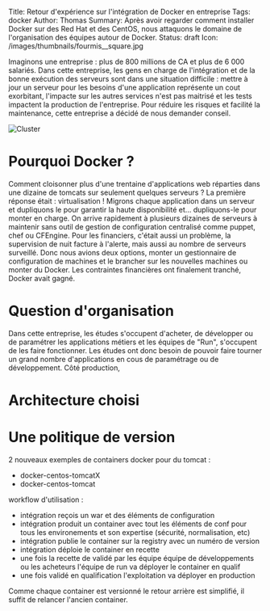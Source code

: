 Title: Retour d'expérience sur l'intégration de Docker en entreprise
Tags: docker
Author: Thomas
Summary: Après avoir regarder comment installer Docker sur des Red Hat et des CentOS, nous attaquons le domaine de l'organisation des équipes autour de Docker.
Status: draft
Icon: /images/thumbnails/fourmis__square.jpg

Imaginons une entreprise : plus de 800 millions de CA et plus de 6&nbsp;000 salariés.
Dans cette entreprise, les gens en charge de l'intégration et de la bonne exécution des serveurs sont dans une situation difficile : mettre à jour un serveur pour les besoins d'une application représente un cout exorbitant, l'impacte sur les autres services n'est pas maitrisé et les tests impactent la production de l'entreprise. 
Pour réduire les risques et facilité la maintenance, cette entreprise a décidé de nous demander conseil.

![Cluster]({filename}/images/fourmis.png)


# Pourquoi Docker ?
 
Comment cloisonner plus d'une trentaine d'applications web réparties dans une dizaine de tomcats sur seulement quelques serveurs ? La première réponse était : virtualisation ! Migrons chaque application dans un serveur et dupliquons le pour garantir la haute disponibilité et... dupliquons-le pour monter en charge. On arrive rapidement à plusieurs dizaines de serveurs à maintenir sans outil de gestion de configuration centralisé comme puppet, chef ou CFEngine. Pour les financiers, c'était aussi un problème, la supervision de nuit facture à l'alerte, mais aussi au nombre de serveurs surveillé.
Donc nous avions deux options, monter un gestionnaire de configuration de machines et le brancher sur les nouvelles machines ou monter du Docker. Les contraintes financières ont finalement tranché, Docker avait gagné.

# Question d'organisation

Dans cette entreprise, les études s'occupent d'acheter, de développer ou de paramétrer les applications métiers et les équipes de "Run", s'occupent de les faire fonctionner.
Les études ont donc besoin de pouvoir faire tourner un grand nombre d'applications en cous de paramétrage ou de développement.
Côté production, 

# Architecture choisi

# Une politique de version

2 nouveaux exemples de containers docker pour du tomcat : 
- docker-centos-tomcatX
- docker-centos-tomcat

workflow d'utilisation :
- intégration reçois un war et des éléments de configuration
- intégration produit un container avec tout les éléments de conf pour tous les environements et son expertise (sécurité, normalisation, etc)
- intégration publie le container sur la registry avec un numéro de version
- intégration déploie le container en recette
- une fois la recette de validé par les équipe équipe de développements ou les acheteurs l'équipe de run va déployer le container en qualif 
- une fois validé en qualification l'exploitation va déployer en production

Comme chaque container est versionné le retour arrière est simplifié, il suffit de relancer l'ancien container.


